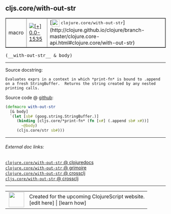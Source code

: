 ## cljs.core/with-out-str



 <table border="1">
<tr>
<td>macro</td>
<td><a href="https://github.com/cljsinfo/cljs-api-docs/tree/0.0-1535"><img valign="middle" alt="[+] 0.0-1535" title="Added in 0.0-1535" src="https://img.shields.io/badge/+-0.0--1535-lightgrey.svg"></a> </td>
<td>
[<img height="24px" valign="middle" src="http://i.imgur.com/1GjPKvB.png"> <samp>clojure.core/with-out-str</samp>](http://clojure.github.io/clojure/branch-master/clojure.core-api.html#clojure.core/with-out-str)
</td>
</tr>
</table>


 <samp>
(__with-out-str__ & body)<br>
</samp>

---





Source docstring:

```
Evaluates exprs in a context in which *print-fn* is bound to .append
on a fresh StringBuffer.  Returns the string created by any nested
printing calls.
```


Source code @ [github](https://github.com/clojure/clojurescript/blob/r2850/src/clj/cljs/core.clj#L1648-L1656):

```clj
(defmacro with-out-str
  [& body]
  `(let [sb# (goog.string.StringBuffer.)]
     (binding [cljs.core/*print-fn* (fn [x#] (.append sb# x#))]
       ~@body)
     (cljs.core/str sb#)))
```

<!--
Repo - tag - source tree - lines:

 <pre>
clojurescript @ r2850
└── src
    └── clj
        └── cljs
            └── <ins>[core.clj:1648-1656](https://github.com/clojure/clojurescript/blob/r2850/src/clj/cljs/core.clj#L1648-L1656)</ins>
</pre>

-->

---



###### External doc links:

[`clojure.core/with-out-str` @ clojuredocs](http://clojuredocs.org/clojure.core/with-out-str)<br>
[`clojure.core/with-out-str` @ grimoire](http://conj.io/store/v1/org.clojure/clojure/1.7.0-beta3/clj/clojure.core/with-out-str/)<br>
[`clojure.core/with-out-str` @ crossclj](http://crossclj.info/fun/clojure.core/with-out-str.html)<br>
[`cljs.core/with-out-str` @ crossclj](http://crossclj.info/fun/cljs.core/with-out-str.html)<br>

---

 <table>
<tr><td>
<img valign="middle" align="right" width="48px" src="http://i.imgur.com/Hi20huC.png">
</td><td>
Created for the upcoming ClojureScript website.<br>
[edit here] | [learn how]
</td></tr></table>

[edit here]:https://github.com/cljsinfo/cljs-api-docs/blob/master/cljsdoc/cljs.core_with-out-str.cljsdoc
[learn how]:https://github.com/cljsinfo/cljs-api-docs/wiki/cljsdoc-files

<!--

This information was too distracting to show to readers, but I'll leave it
commented here since it is helpful to:

- pretty-print the data used to generate this document
- and show how to retrieve that data



The API data for this symbol:

```clj
{:ns "cljs.core",
 :name "with-out-str",
 :signature ["[& body]"],
 :history [["+" "0.0-1535"]],
 :type "macro",
 :full-name-encode "cljs.core_with-out-str",
 :source {:code "(defmacro with-out-str\n  [& body]\n  `(let [sb# (goog.string.StringBuffer.)]\n     (binding [cljs.core/*print-fn* (fn [x#] (.append sb# x#))]\n       ~@body)\n     (cljs.core/str sb#)))",
          :title "Source code",
          :repo "clojurescript",
          :tag "r2850",
          :filename "src/clj/cljs/core.clj",
          :lines [1648 1656]},
 :full-name "cljs.core/with-out-str",
 :clj-symbol "clojure.core/with-out-str",
 :docstring "Evaluates exprs in a context in which *print-fn* is bound to .append\non a fresh StringBuffer.  Returns the string created by any nested\nprinting calls."}

```

Retrieve the API data for this symbol:

```clj
;; from Clojure REPL
(require '[clojure.edn :as edn])
(-> (slurp "https://raw.githubusercontent.com/cljsinfo/cljs-api-docs/catalog/cljs-api.edn")
    (edn/read-string)
    (get-in [:symbols "cljs.core/with-out-str"]))
```

-->
